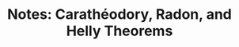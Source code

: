 ---
tags: [math]
title: "Notes: Carathéodory, Radon, and Helly Theorems"

published: true
datePublished: 2017-06-21

url: /notes/caratheodory-radon-helly_jun17.pdf
priority: low
summary:  TODO
---
